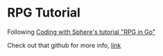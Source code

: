 # RPG Tutorial

Following  [Coding with Sphere's tutorial "RPG in Go"](https://www.youtube.com/@codingwithsphere)

Check out that github for more info, [link](https://github.com/m1chaelwilliams/rpg-in-golang)
